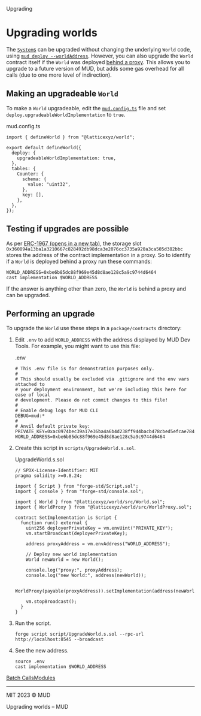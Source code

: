 

Upgrading

# Upgrading worlds

The [`System`s](/world/systems) can be upgraded without changing the underlying `World` code, using [`mud deploy --worldAddress`](/cli/deploy#upgrading-a-world). However, you can also upgrade the `World` contract itself if the `World` was deployed [behind a proxy](/config#upgradeableWorldImplementation). This allows you to upgrade to a future version of MUD, but adds some gas overhead for all calls (due to one more level of indirection).

## Making an upgradeable `World`[](#making-an-upgradeable-world)

To make a `World` upgradeable, edit the [`mud.config.ts`](/config) file and set `deploy.upgradeableWorldImplementation` to `true`.

mud.config.ts

```
import { defineWorld } from "@latticexyz/world";
 
export default defineWorld({
  deploy: {
    upgradeableWorldImplementation: true,
  },
  tables: {
    Counter: {
      schema: {
        value: "uint32",
      },
      key: [],
    },
  },
});
```

## Testing if upgrades are possible[](#testing-if-upgrades-are-possible)

As per [ERC-1967 (opens in a new tab)](https://eips.ethereum.org/EIPS/eip-1967#logic-contract-address), the storage slot `0x360894a13ba1a3210667c828492db98dca3e2076cc3735a920a3ca505d382bbc` stores the address of the contract implementation in a proxy. So to identify if a `World` is deployed behind a proxy run these commands:

```
WORLD_ADDRESS=0xbe6b85dc88f969e45d8d8ae128c5a9c9744d6464
cast implementation $WORLD_ADDRESS
```

If the answer is anything other than zero, the `World` is behind a proxy and can be upgraded.

## Performing an upgrade[](#performing-an-upgrade)

To upgrade the `World` use these steps in a `package/contracts` directory:

1. Edit `.env` to add `WORLD_ADDRESS` with the address displayed by MUD Dev Tools. For example, you might want to use this file:
    
    .env
    
    ```
    # This .env file is for demonstration purposes only.
    #
    # This should usually be excluded via .gitignore and the env vars attached to
    # your deployment environment, but we're including this here for ease of local
    # development. Please do not commit changes to this file!
    #
    # Enable debug logs for MUD CLI
    DEBUG=mud:*
    #
    # Anvil default private key:
    PRIVATE_KEY=0xac0974bec39a17e36ba4a6b4d238ff944bacb478cbed5efcae784d7bf4f2ff80
    WORLD_ADDRESS=0xbe6b85dc88f969e45d8d8ae128c5a9c9744d6464
    ```
    
2. Create this script in `scripts/UpgradeWorld.s.sol`.
    
    UpgradeWorld.s.sol
    
    ```
    // SPDX-License-Identifier: MIT
    pragma solidity >=0.8.24;
     
    import { Script } from "forge-std/Script.sol";
    import { console } from "forge-std/console.sol";
     
    import { World } from "@latticexyz/world/src/World.sol";
    import { WorldProxy } from "@latticexyz/world/src/WorldProxy.sol";
     
    contract SetImplementation is Script {
      function run() external {
        uint256 deployerPrivateKey = vm.envUint("PRIVATE_KEY");
        vm.startBroadcast(deployerPrivateKey);
     
        address proxyAddress = vm.envAddress("WORLD_ADDRESS");
     
        // Deploy new world implementation
        World newWorld = new World();
     
        console.log("proxy:", proxyAddress);
        console.log("new World:", address(newWorld));
     
        WorldProxy(payable(proxyAddress)).setImplementation(address(newWorld));
     
        vm.stopBroadcast();
      }
    }
    ```
    
3. Run the script.
    
    ```
    forge script script/UpgradeWorld.s.sol --rpc-url http://localhost:8545 --broadcast
    ```
    
4. See the new address.
    
    ```
    source .env
    cast implementation $WORLD_ADDRESS
    ```
    

[Batch Calls](/world/batch-calls "Batch Calls")[Modules](/world/modules "Modules")

---

MIT 2023 © MUD

Upgrading worlds – MUD